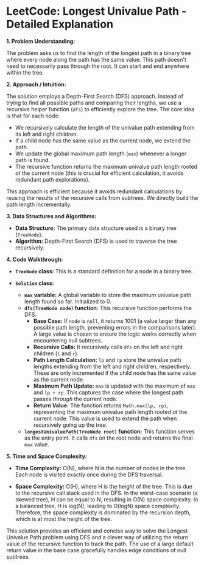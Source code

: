 # LeetCode: Longest Univalue Path - Detailed Explanation

**1. Problem Understanding:**

The problem asks us to find the length of the longest path in a binary tree where every node along the path has the same value.  This path doesn't need to necessarily pass through the root. It can start and end anywhere within the tree.


**2. Approach / Intuition:**

The solution employs a Depth-First Search (DFS) approach.  Instead of trying to find all possible paths and comparing their lengths,  we use a recursive helper function (`dfs`) to efficiently explore the tree.  The core idea is that for each node:

* We recursively calculate the length of the univalue path extending from its left and right children.
* If a child node has the same value as the current node, we extend the path.
* We update the global maximum path length (`max`) whenever a longer path is found.
* The recursive function returns the maximum univalue path length rooted *at* the current node (this is crucial for efficient calculation, it avoids redundant path explorations).


This approach is efficient because it avoids redundant calculations by reusing the results of the recursive calls from subtrees. We directly build the path length incrementally.


**3. Data Structures and Algorithms:**

* **Data Structure:** The primary data structure used is a binary tree (`TreeNode`).
* **Algorithm:** Depth-First Search (DFS) is used to traverse the tree recursively.


**4. Code Walkthrough:**

* **`TreeNode` class:** This is a standard definition for a node in a binary tree.

* **`Solution` class:**
    * **`max` variable:** A global variable to store the maximum univalue path length found so far. Initialized to 0.
    * **`dfs(TreeNode node)` function:** This recursive function performs the DFS.
        * **Base Case:** If `node` is `null`, it returns 1001 (a value larger than any possible path length, preventing errors in the comparisons later).  A large value is chosen to ensure the logic works correctly when encountering null subtrees.
        * **Recursive Calls:** It recursively calls `dfs` on the left and right children (`l` and `r`).
        * **Path Length Calculation:** `lp` and `rp` store the univalue path lengths extending from the left and right children, respectively.  These are only incremented if the child node has the same value as the current node.
        * **Maximum Path Update:** `max` is updated with the maximum of `max` and `lp + rp`.  This captures the case where the longest path passes *through* the current node.
        * **Return Value:** The function returns `Math.max(lp, rp)`, representing the maximum univalue path length rooted *at* the current node. This value is used to extend the path when recursively going up the tree.
    * **`longestUnivaluePath(TreeNode root)` function:** This function serves as the entry point. It calls `dfs` on the root node and returns the final `max` value.

**5. Time and Space Complexity:**

* **Time Complexity:** O(N), where N is the number of nodes in the tree.  Each node is visited exactly once during the DFS traversal.

* **Space Complexity:** O(H), where H is the height of the tree. This is due to the recursive call stack used in the DFS. In the worst-case scenario (a skewed tree), H can be equal to N, resulting in O(N) space complexity. In a balanced tree, H is log(N), leading to O(logN) space complexity.  Therefore, the space complexity is dominated by the recursion depth, which is at most the height of the tree.


This solution provides an efficient and concise way to solve the Longest Univalue Path problem using DFS and a clever way of utilizing the return value of the recursive function to track the path.  The use of a large default return value in the base case gracefully handles edge conditions of null subtrees.
